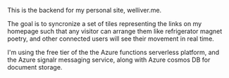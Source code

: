 This is the backend for my personal site, welliver.me.

The goal is to syncronize a set of tiles representing the links on my homepage such that any visitor can arrange them like refrigerator magnet poetry, and other connected users will see their movement in real time.

I'm using the free tier of the the Azure functions serverless platform, and the Azure signalr messaging service, along with Azure cosmos DB for document storage.
